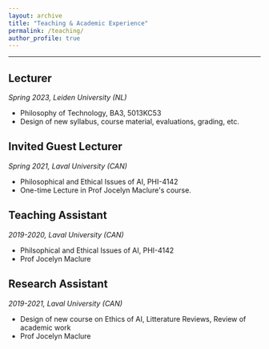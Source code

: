 ```yaml
---
layout: archive
title: "Teaching & Academic Experience"
permalink: /teaching/
author_profile: true
---
```

****
## Lecturer
*Spring 2023, Leiden University (NL)*
 * Philosophy of Technology, BA3, 5013KC53
 * Design of new syllabus, course material, evaluations, grading, etc.

## Invited Guest Lecturer
*Spring 2021, Laval University (CAN)*
 * Philosophical and Ethical Issues of AI, PHI-4142
 * One-time Lecture in Prof Jocelyn Maclure's course.

## Teaching Assistant
*2019-2020, Laval University (CAN)*
 * Philsophical and Ethical Issues of AI, PHI-4142
 * Prof Jocelyn Maclure

## Research Assistant
*2019-2021, Laval University (CAN)*
 * Design of new course on Ethics of AI, Litterature Reviews, Review of academic work
 * Prof Jocelyn Maclure
